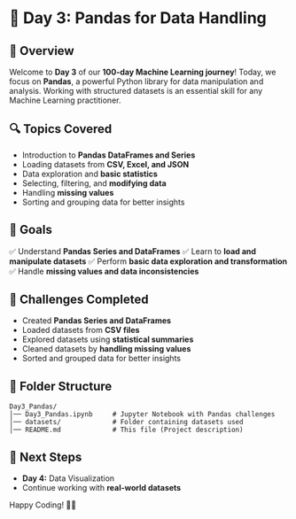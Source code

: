 # 📌 Day 3: Pandas for Data Handling

## 📖 Overview
Welcome to **Day 3** of our **100-day Machine Learning journey**! Today, we focus on **Pandas**, a powerful Python library for data manipulation and analysis. Working with structured datasets is an essential skill for any Machine Learning practitioner.

## 🔍 Topics Covered
- Introduction to **Pandas DataFrames and Series**
- Loading datasets from **CSV, Excel, and JSON**
- Data exploration and **basic statistics**
- Selecting, filtering, and **modifying data**
- Handling **missing values**
- Sorting and grouping data for better insights

## 🎯 Goals
✅ Understand **Pandas Series and DataFrames**
✅ Learn to **load and manipulate datasets**
✅ Perform **basic data exploration and transformation**
✅ Handle **missing values and data inconsistencies**

## 📝 Challenges Completed
- Created **Pandas Series and DataFrames**
- Loaded datasets from **CSV files**
- Explored datasets using **statistical summaries**
- Cleaned datasets by **handling missing values**
- Sorted and grouped data for better insights

## 📂 Folder Structure
```
Day3_Pandas/
│── Day3_Pandas.ipynb     # Jupyter Notebook with Pandas challenges
│── datasets/             # Folder containing datasets used
│── README.md             # This file (Project description)
```

## 📌 Next Steps
- **Day 4:** Data Visualization
- Continue working with **real-world datasets**

Happy Coding! 🎯🚀
